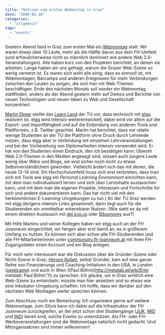 ```yaml
---
title: "Notizen vom ersten Webmontag in Graz"
date: "2008-02-26"
categories: 
  - "allgemein"
tags: 
  - "events"
---
```


Gestern Abend fand in Graz zum ersten Mal ein [Webmontag](http://www.webmontag.de "Web Montags-wiki") statt. Wir waren etwas über 10 Leute, mehr als die Hälfte davon aus dem FH-Umfeld (und erfreulicherweise nicht so männlich dominiert wie andere Web 2.0-Veranstaltungen). Alle haben kurz von den Projekten berichtet, an denen sie arbeiten. Lange haben wir uns gefragt, warum die Grazer Web-Szene so wenig vernetzt ist. Es waren sich wohl alle einig, dass es sinnvoll ist, mit Webmontagen, Barcamps und anderen Ereignissen für mehr Verbindungen zwischen den Leuten zu sorgen, die sich hier mit Web-Themen beschäftigen. Ende des nächsten Monats soll wieder ein Webmontag stattfinden, anders als der Abend gestern mehr auf Demos und Berichte von neuen Technologien und neuen Ideen zu Web und Gesellschaft konzentriert.

[Martin Ebner](http://elearningblog.tugraz.at/ "E-Learning-Blog") stellte das [Learn Land](http://tugll.tugraz.at/ "TU Graz Learn Land") der TU vor, dass technisch mit [elgg](http://elgg.org/ "elgg-Homepage") realisiert ist. elgg wird intensiv weiterentwickelt, dabei wird vor allem auf die Export- und Importfähigkeit und auf die Einbindung von anderen Tools und Plattformen, z.B. Twitter geachtet. Martin hat berichtet, dass nur relativ wenige Studenten an der TU die Plattform ohne Druck durch Lehrende nutzen, dass elgg aber in Verbindung mit einzelnen Lehrveranstaltungen und bei der Vorbereitung von Diplomarbeiten intensiv verwendet wird. Er hat von den Studenten einen Eindruck, den ich bestätigen kann: Obwohl Web 2.0\-Themen in den Medien angesagt sind, wissen auch jüngere Leute wenig über Wikis und Blogs, sie sind sicher noch nicht zu etwas Selbstverständlichem geworden. Vielleicht ändert sich das mit denen, die heute 12-14 sind. (Im Hochschulumfeld muss sich erst verbreiten, dass man sich mit Tools wie elgg ein _Personal Learning Environment_ einrichten kann, mit dem man individualisiert lernen und sich über Lerninhalte austauschen kann, und mit dem man die eigenen Projekte, Interessen und Fortschritte für sich und andere dokumentieren kann. Das hat nicht viel mit den herkömmlichen E-Learning-Umgebungen zu tun.) An der TU Graz werden mit elgg übrigens intensiv Links gesammelt, darin liegt auch für die Studierenden ein unmittelbar erkennbarer Nutzen. (Wie sieht es da mit einem direkten Austausch mit [del.icio.us](http://del.icio.us/) oder [Bibsonomy](http://www.bibsonomy.org/) aus?)

Mit Hilfe Martins und seiner Kollegen haben wir elgg auch an der FH Joanneum eingerichtet, wir fangen aber erst damit an, es in größerem Umfang zu nutzen. Es können sich aber schon alle FH-Studierenden und alle FH-Mitarbeiterinnen unter [communuity.fh-joanneum.at](https://community.fh-joanneum.at/ "communuity.fh-joanneum.at") mit ihren FH-Zugangsdaten einen Account und ein Blog anlegen.

Für mich sehr interessant war die Diskussion über die Gründer-Szene oder Nicht-Szene in Graz; [Herwig Rollett](https://www.xing.com/profile/Herwig_Rollett "Xing: herwig Rollett"), selbst Gründer, kam auf eine ganze Reihe von Finanzierungs und Coaching-Initiativen in den USA, in London ([seedcamp](http://www.seedcamp.com/ "seedcamp-Homepge")) und auch in Wien (\[Paul Böhm\](http://metalab.at/wiki/Enki metalab: Paul Böhm")!) zu sprechen. Ich glaube, um in Graz wirklich eine Web-Szene zu entwickeln, müsste man hier ansetzen und so etwas wie eine Inkubator-Umgebung schaffen. Ich hoffe, dass wir darüber auf den nächsten Web Montagen weiter sprechen können.

Zum Abschluss noch ein Bemerkung: Ich organisiere gerne auf weitere Webmontage, zum Glück kann ich dabei auf die Infrastruktur der FH Joanneum zurückgreifen, an der jetzt schon drei Studiengänge ([JUK](http://www.fh-joanneum.at/aw/home/Studienangebot/fachbereich_internationale_wirtschaft/~czf/juk/?lan=de "FH Joanneum: Journalismus und Unternehmenskommunikation"), [MID](http://www.fh-joanneum.at/aw/home/Studienangebot/fachbereich_information_design_technologien/~befc/mid/?lan=de "FH Joanneum: media and Interaction Design") und [IND](http://informations-design.fh-joanneum.at/ "FH Joanneum: Informationsdesign")) bereit sind, solche Events zu unterstützen. Als FH- oder FH-Werbeveranstaltungen sind die Webmontage natürlich nicht gedacht. Und Mitorganisatoren sind immer willkommen!
